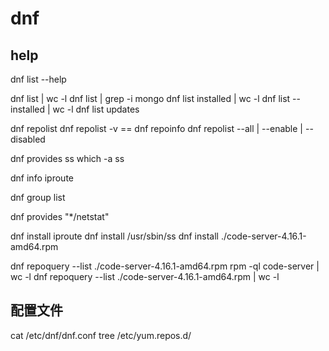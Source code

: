 # dnf

## help
dnf list --help

dnf list | wc -l
dnf list | grep -i mongo
dnf list installed | wc -l
dnf list --installed | wc -l
dnf list updates


dnf repolist 
dnf repolist -v == dnf repoinfo
dnf repolist --all | --enable | --disabled

dnf provides ss
which -a ss

dnf info iproute

dnf group list

dnf provides "*/netstat"


dnf install iproute
dnf install /usr/sbin/ss
dnf install ./code-server-4.16.1-amd64.rpm

dnf repoquery --list ./code-server-4.16.1-amd64.rpm
rpm -ql code-server  | wc -l
dnf repoquery --list ./code-server-4.16.1-amd64.rpm  | wc -l


## 配置文件
cat /etc/dnf/dnf.conf
tree /etc/yum.repos.d/

